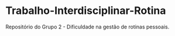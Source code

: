 # Trabalho-Interdisciplinar-Rotina
Repositório do Grupo 2 - Dificuldade na gestão de rotinas pessoais.
